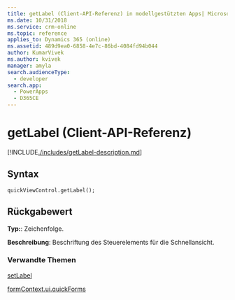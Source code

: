 ```yaml
---
title: getLabel (Client-API-Referenz) in modellgestützten Apps| MicrosoftDocs
ms.date: 10/31/2018
ms.service: crm-online
ms.topic: reference
applies_to: Dynamics 365 (online)
ms.assetid: 489d9ea0-6858-4e7c-86bd-4084fd94b044
author: KumarVivek
ms.author: kvivek
manager: amyla
search.audienceType:
  - developer
search.app:
  - PowerApps
  - D365CE
---
```

# <a name="getlabel-client-api-reference"></a>getLabel (Client-API-Referenz)



[!INCLUDE[./includes/getLabel-description.md](./includes/getLabel-description.md)]

## <a name="syntax"></a>Syntax

`quickViewControl.getLabel();`

## <a name="return-value"></a>Rückgabewert

**Typ:**: Zeichenfolge.

**Beschreibung**: Beschriftung des Steuerelements für die Schnellansicht.

### <a name="related-topics"></a>Verwandte Themen

[setLabel](setLabel.md)

[formContext.ui.quickForms](../formContext-ui-quickForms.md)



